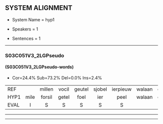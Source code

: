 
## SYSTEM ALIGNMENT

- System Name = hyp1

- Speakers = 1

- Sentences = 1

---

### S03C051V3_2LGPseudo

#### (S03C051V3_2LGPseudo-words)

- Cor=24.4%	Sub=73.2%	Del=0.0%	Ins=2.4%

|  |  |  |  |  |  |  |  |  |  |  |  |  |  |  |  |  |  |  |  |  |  |  |  |  |  |  |  |  |  |  |  |  |  |  |  |  |  |  |  |  |  |
|:--- |:---:|:---:|:---:|:---:|:---:|:---:|:---:|:---:|:---:|:---:|:---:|:---:|:---:|:---:|:---:|:---:|:---:|:---:|:---:|:---:|:---:|:---:|:---:|:---:|:---:|:---:|:---:|:---:|:---:|:---:|:---:|:---:|:---:|:---:|:---:|:---:|:---:|:---:|:---:|:---:|:---:|
| REF |  | millen | vocil | geutel | sjobel | ierpieuw | walaan | erke | haweel | saarweng | gevicht | eemde | bepoud | orstalk | veten | gefouw | vurpaand | nizung | fiewon | kneurem | vawaai | strellen | zwieten | foetbans | oonste | muider | grijnken | schielstaug | prilsood | vloender | milste | veurder | kloeien | ulen | orponk | schodig | ijpo | menuur | spreikje | hiffreeuw | wooien |
| HYP1 | mile | forsil | getel | foel | ier | peel | walaan | erke | haweel | sarwing | gevicht | ende | bepauld | orstald | vetel | gefal | vurpant | mesun | fibon | kneuren | vawai | strillen | jiten | voetband | onste | nadder | grejnken | schilstau | prilsoot | vlounder | milste | verder | clouen | ulen | orponk | schotig | ipol | menuur | spreikje | istere | wooien |
| EVAL | I | S | S | S | S | S |  |  |  | S |  | S | S | S | S | S | S | S | S | S | S | S | S | S | S | S | S | S | S | S |  | S | S |  |  | S | S |  |  | S |  |
---

---
